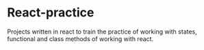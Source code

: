 # React-practice
Projects written in react to train the practice of working with states, functional and class methods of working with react.
